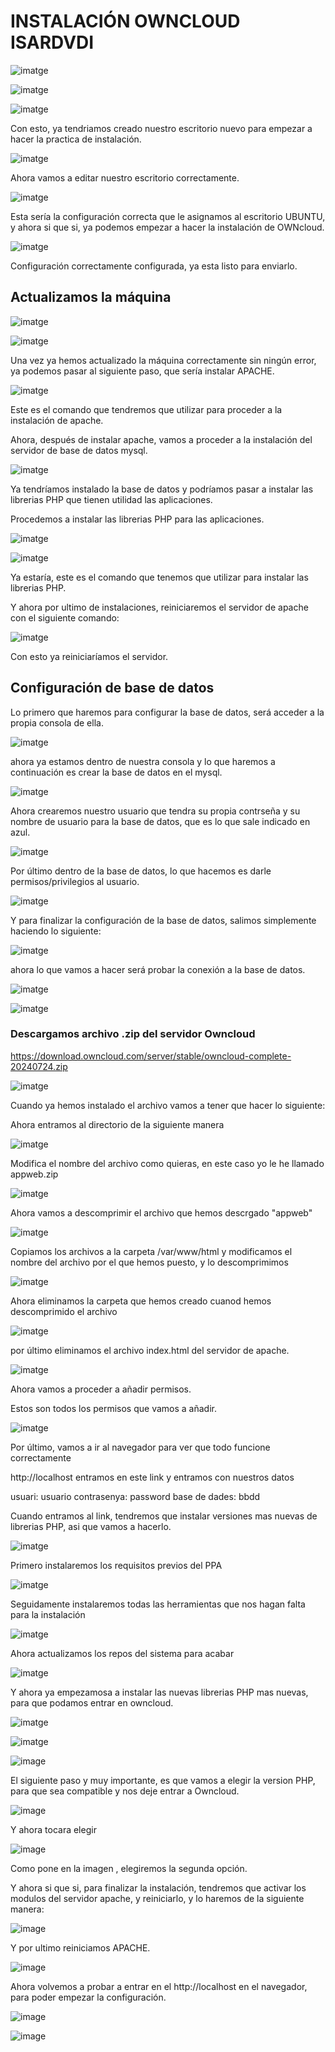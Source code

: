# INSTALACIÓN OWNCLOUD ISARDVDI

![imatge](https://github.com/user-attachments/assets/c722cb22-5ab8-44a0-9c15-5d3ee549be46)

![imatge](https://github.com/user-attachments/assets/63b6b725-148a-42e6-9be4-54bc7a8ce448)

![imatge](https://github.com/user-attachments/assets/2e5a612a-8b62-4f39-b8c1-5b1c6d0ea765)

Con esto, ya tendriamos creado nuestro escritorio nuevo para empezar a hacer la practica de instalación.

![imatge](https://github.com/user-attachments/assets/886500d2-1467-4cae-b16c-17740e458318)

Ahora vamos a editar nuestro escritorio correctamente.

![imatge](https://github.com/user-attachments/assets/a78c1f23-11be-47cb-9afc-7e55961a492e)

Esta sería la configuración correcta que le asignamos al escritorio UBUNTU, y ahora si que si, ya podemos empezar a hacer la instalación de OWNcloud.

![imatge](https://github.com/user-attachments/assets/e0764638-b25f-4f79-94df-8abb87c609e1)

Configuración correctamente configurada, ya esta listo para enviarlo.

## Actualizamos la máquina

![imatge](https://github.com/user-attachments/assets/470ba6ff-4937-4069-af19-ca6d3d8fbd77)

![imatge](https://github.com/user-attachments/assets/474f333d-a45a-493b-b375-801dd5afce28)

Una vez ya hemos actualizado la máquina correctamente sin ningún error, ya podemos pasar al siguiente paso, que sería instalar APACHE.

![imatge](https://github.com/user-attachments/assets/938b297b-876e-420a-8fdb-206b510513e4)

Este es el comando que tendremos que utilizar para proceder a la instalación de apache.

Ahora, después de instalar apache, vamos a proceder a la instalación del servidor de base de datos mysql.

![imatge](https://github.com/user-attachments/assets/ae2646c1-8127-4f82-b371-201cd84fe000)

Ya tendríamos instalado la base de datos y podríamos pasar a instalar las librerias PHP que tienen utilidad las aplicaciones.

Procedemos a instalar las librerias PHP para las aplicaciones.

![imatge](https://github.com/user-attachments/assets/06d71713-1941-4c7e-be3d-12255d7415e4)

![imatge](https://github.com/user-attachments/assets/2e403382-f612-4069-8d98-c4da5ac71179)

Ya estaría, este es el comando que tenemos que utilizar para instalar las librerias PHP.

Y ahora por ultimo de instalaciones, reiniciaremos el servidor de apache con el siguiente comando:

![imatge](https://github.com/user-attachments/assets/0bb7487e-2505-43ee-a009-e908be9bf6c5)

Con esto ya reiniciaríamos el servidor.

## Configuración de base de datos

Lo primero que haremos para configurar la base de datos, será acceder a la propia consola de ella.

![imatge](https://github.com/user-attachments/assets/236c8786-e101-45f4-b54b-3abda9580340)

ahora ya estamos dentro de nuestra consola y lo que haremos a continuación es crear la base de datos en el mysql.

![imatge](https://github.com/user-attachments/assets/de24b1d9-2f39-4b6e-87a6-e2239f7fa3bd)

Ahora crearemos nuestro usuario que tendra su propia contrseña y su nombre de usuario para la base de datos, que es lo que sale indicado en azul.

![imatge](https://github.com/user-attachments/assets/aac2bf23-b1ec-440e-b2ca-858bf89da891)

Por último dentro de la base de datos, lo que hacemos es darle permisos/privilegios al usuario.

![imatge](https://github.com/user-attachments/assets/f10a0ddd-3825-4068-83f8-cceafb08bce2)

Y para finalizar la configuración de la base de datos, salimos simplemente haciendo lo siguiente:

![imatge](https://github.com/user-attachments/assets/99ec2af3-7ac5-4791-ab9a-55dde1dcc81e)

ahora lo que vamos a hacer será probar la conexión a la base de datos.

![imatge](https://github.com/user-attachments/assets/719475c1-cf07-4da1-a3fe-5bf844a2c310)

![imatge](https://github.com/user-attachments/assets/2b262337-b7a6-461e-afda-55f1e9716cf8)



### Descargamos archivo .zip del servidor Owncloud

https://download.owncloud.com/server/stable/owncloud-complete-20240724.zip


![imatge](https://github.com/user-attachments/assets/d13fa750-23ec-45ba-990a-bd4cdb8b4cf1)

Cuando ya hemos instalado el archivo vamos a tener que hacer lo siguiente:

Ahora entramos al directorio de la siguiente manera

![imatge](https://github.com/user-attachments/assets/3bbdd08e-7ad0-497d-855c-3648102ac537)

Modifica el nombre del archivo como quieras, en este caso yo le he llamado appweb.zip

![imatge](https://github.com/user-attachments/assets/0f87ed92-ddfb-4e2a-9ac4-f45df820b12b)

Ahora vamos a descomprimir el archivo que hemos descrgado "appweb"

![imatge](https://github.com/user-attachments/assets/bf64542e-fc2c-4421-aa44-186119733e39)

Copiamos los archivos a la carpeta /var/www/html y modificamos el nombre del archivo por el que hemos puesto, y lo descomprimimos 

![imatge](https://github.com/user-attachments/assets/c5a96476-6c56-40a8-b2ec-031a1cd29615)

Ahora eliminamos la carpeta que hemos creado cuanod hemos descomprimido el archivo

![imatge](https://github.com/user-attachments/assets/1f2e2de8-6f5d-46a3-96de-27a80cda7eef)

por último eliminamos el archivo index.html del servidor de apache.

![imatge](https://github.com/user-attachments/assets/d84b89c9-6511-4f7e-b11c-1c537c00d012)

Ahora vamos a proceder a añadir permisos.

Estos son todos los permisos que vamos a añadir.

![imatge](https://github.com/user-attachments/assets/a2d47143-4413-4dc3-a958-b434c4cc0fe0)

Por último, vamos a ir al navegador para ver que todo funcione correctamente

http://localhost entramos en este link y entramos con nuestros datos 

usuari: usuario
contrasenya: password
base de dades: bbdd

Cuando entramos al link, tendremos que instalar versiones mas nuevas de librerias PHP, asi que vamos a hacerlo.

![imatge](https://github.com/user-attachments/assets/8aeabd4a-1886-4f0a-afb0-4f96ef2014a1)

Primero instalaremos los requisitos previos del PPA

![imatge](https://github.com/user-attachments/assets/79a4582a-45de-4082-aaa8-1da265aa9082)

Seguidamente instalaremos todas las herramientas que nos hagan falta para la instalación

![imatge](https://github.com/user-attachments/assets/4d3d6c23-14d4-4e9a-bdab-97328adb4943)

Ahora actualizamos los repos del sistema para acabar

![imatge](https://github.com/user-attachments/assets/c22c9fdf-eadd-487b-90f5-565587ba63a6)

Y ahora ya empezamosa a instalar las nuevas librerias PHP mas nuevas, para que podamos entrar en owncloud.

![imatge](https://github.com/user-attachments/assets/c55b8c61-2d08-4026-8168-f307ae80b227)

![imatge](https://github.com/user-attachments/assets/2e180def-3aa8-4050-915c-4c3ca7700a86)

![image](https://github.com/user-attachments/assets/13f546cb-2a6d-4a95-8c7b-2c6881502061)

El siguiente paso y muy importante, es que vamos a elegir la version PHP, para que sea compatible y nos deje entrar a Owncloud.

![image](https://github.com/user-attachments/assets/7a294e57-171a-4d31-9f94-526d7d5b0222)

Y ahora tocara elegir

![image](https://github.com/user-attachments/assets/a7e9d56f-7895-45d9-a134-ac24d61c0565)

Como pone en la imagen , elegiremos la segunda opción.

Y ahora si que si, para finalizar la instalación, tendremos que activar los modulos del servidor apache, y reiniciarlo, y lo haremos de la siguiente manera:

![image](https://github.com/user-attachments/assets/ddb9e118-c51f-4978-b090-84124d100db1)

Y por ultimo reiniciamos APACHE.

![image](https://github.com/user-attachments/assets/0007c503-6978-4eaf-b196-b4e0def64f34)

Ahora volvemos a probar a entrar en el http://localhost en el navegador, para poder empezar la configuración.

![image](https://github.com/user-attachments/assets/0134898b-f9bb-46a2-a3e7-28c99b6e703e)

![image](https://github.com/user-attachments/assets/0cfdce44-19d3-4fb8-8f74-e6daf40e9fb4)



